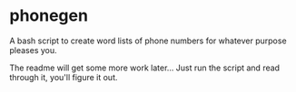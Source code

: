 # phonegen

A bash script to create word lists of phone numbers for whatever purpose pleases you.

The readme will get some more work later... Just run the script and read through it, you'll figure it out.